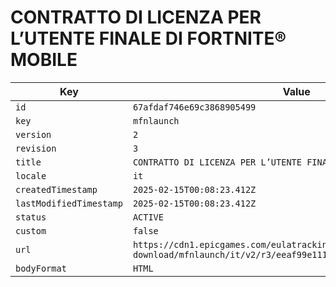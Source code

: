 # CONTRATTO DI LICENZA PER L’UTENTE FINALE DI FORTNITE® MOBILE

| Key | Value |
| --- | ----- |
| `id` | `67afdaf746e69c3868905499` |
| `key` | `mfnlaunch` |
| `version` | `2` |
| `revision` | `3` |
| `title` | `CONTRATTO DI LICENZA PER L’UTENTE FINALE DI FORTNITE® MOBILE` |
| `locale` | `it` |
| `createdTimestamp` | `2025-02-15T00:08:23.412Z` |
| `lastModifiedTimestamp` | `2025-02-15T00:08:23.412Z` |
| `status` | `ACTIVE` |
| `custom` | `false` |
| `url` | `https://cdn1.epicgames.com/eulatracking-download/mfnlaunch/it/v2/r3/eeaf99e11117aaa422eb51ddd6b95218.pdf` |
| `bodyFormat` | `HTML` |
